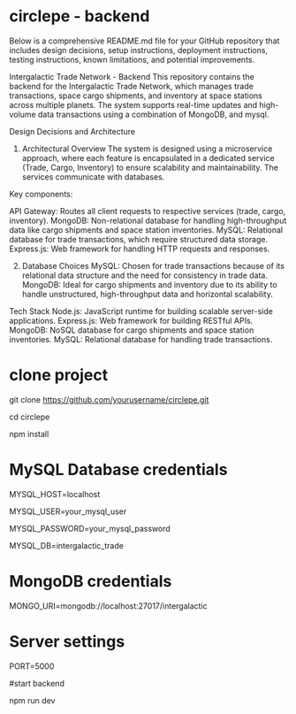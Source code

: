 # circlepe - backend

Below is a comprehensive README.md file for your GitHub repository that includes design decisions, setup instructions, deployment instructions, testing instructions, known limitations, and potential improvements.

Intergalactic Trade Network - Backend
This repository contains the backend for the Intergalactic Trade Network, which manages trade transactions, space cargo shipments, and inventory at space stations across multiple planets. The system supports real-time updates and high-volume data transactions using a combination of MongoDB, and mysql.

Design Decisions and Architecture
1. Architectural Overview
The system is designed using a microservice approach, where each feature is encapsulated in a dedicated service (Trade, Cargo, Inventory) to ensure scalability and maintainability. The services communicate with databases.

Key components:

API Gateway: Routes all client requests to respective services (trade, cargo, inventory).
MongoDB: Non-relational database for handling high-throughput data like cargo shipments and space station inventories.
MySQL: Relational database for trade transactions, which require structured data storage.
Express.js: Web framework for handling HTTP requests and responses.

2. Database Choices
MySQL: Chosen for trade transactions because of its relational data structure and the need for consistency in trade data.
MongoDB: Ideal for cargo shipments and inventory due to its ability to handle unstructured, high-throughput data and horizontal scalability.

Tech Stack
Node.js: JavaScript runtime for building scalable server-side applications.
Express.js: Web framework for building RESTful APIs.
MongoDB: NoSQL database for cargo shipments and space station inventories.
MySQL: Relational database for handling trade transactions.

# clone project
git clone https://github.com/yourusername/circlepe.git

cd circlepe

npm install

# MySQL Database credentials
MYSQL_HOST=localhost

MYSQL_USER=your_mysql_user

MYSQL_PASSWORD=your_mysql_password

MYSQL_DB=intergalactic_trade

# MongoDB credentials
MONGO_URI=mongodb://localhost:27017/intergalactic

# Server settings
PORT=5000

#start backend

npm run dev
